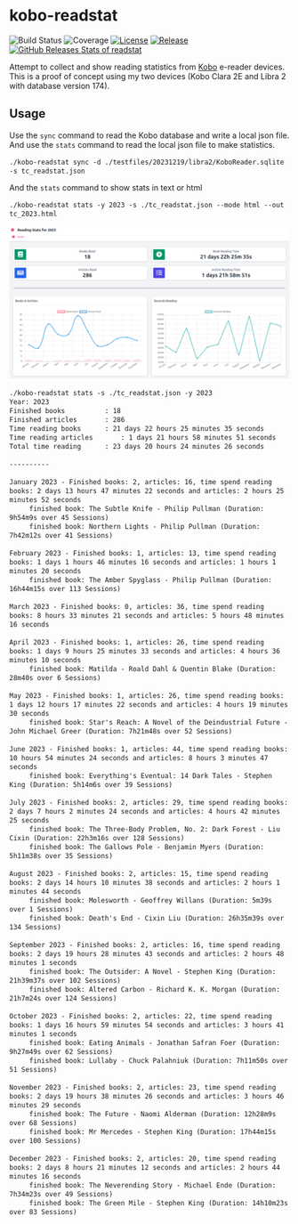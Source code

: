 # kobo-readstat

![Build Status](https://github.com/timchurchard/readstat/workflows/Test/badge.svg)
![Coverage](https://img.shields.io/badge/Coverage-0-red)
[![License](https://img.shields.io/github/license/timchurchard/readstat)](/LICENSE)
[![Release](https://img.shields.io/github/release/timchurchard/readstat.svg)](https://github.com/timchurchard/readstat/releases/latest)
[![GitHub Releases Stats of readstat](https://img.shields.io/github/downloads/timchurchard/readstat/total.svg?logo=github)](https://somsubhra.github.io/github-release-stats/?username=timchurchard&repository=readstat)

Attempt to collect and show reading statistics from [Kobo](https://uk.kobobooks.com/collections/ereaders) e-reader devices.  This is a proof of concept using my two devices (Kobo Clara 2E and Libra 2 with database version 174).

## Usage

Use the `sync` command to read the Kobo database and write a local json file. And use the `stats` command to read the local json file to make statistics.

```shell
./kobo-readstat sync -d ./testfiles/20231219/libra2/KoboReader.sqlite -s tc_readstat.json
```

And the `stats` command to show stats in text or html

```text
./kobo-readstat stats -y 2023 -s ./tc_readstat.json --mode html --out tc_2023.html
```
![screenshot of html reading stats](.files/tc_2023_report.png "2023 report screenshot")

```text
./kobo-readstat stats -s ./tc_readstat.json -y 2023
Year: 2023
Finished books			: 18
Finished articles		: 286
Time reading books		: 21 days 22 hours 25 minutes 35 seconds
Time reading articles		: 1 days 21 hours 58 minutes 51 seconds
Total time reading		: 23 days 20 hours 24 minutes 26 seconds

----------

January 2023 - Finished books: 2, articles: 16, time spend reading books: 2 days 13 hours 47 minutes 22 seconds and articles: 2 hours 25 minutes 52 seconds
	 finished book: The Subtle Knife - Philip Pullman (Duration: 9h54m9s over 45 Sessions)
	 finished book: Northern Lights - Philip Pullman (Duration: 7h42m12s over 41 Sessions)

February 2023 - Finished books: 1, articles: 13, time spend reading books: 1 days 1 hours 46 minutes 16 seconds and articles: 1 hours 1 minutes 20 seconds
	 finished book: The Amber Spyglass - Philip Pullman (Duration: 16h44m15s over 113 Sessions)

March 2023 - Finished books: 0, articles: 36, time spend reading books: 8 hours 33 minutes 21 seconds and articles: 5 hours 48 minutes 16 seconds

April 2023 - Finished books: 1, articles: 26, time spend reading books: 1 days 9 hours 25 minutes 33 seconds and articles: 4 hours 36 minutes 10 seconds
	 finished book: Matilda - Roald Dahl & Quentin Blake (Duration: 28m40s over 6 Sessions)

May 2023 - Finished books: 1, articles: 26, time spend reading books: 1 days 12 hours 17 minutes 22 seconds and articles: 4 hours 19 minutes 30 seconds
	 finished book: Star's Reach: A Novel of the Deindustrial Future - John Michael Greer (Duration: 7h21m48s over 52 Sessions)

June 2023 - Finished books: 1, articles: 44, time spend reading books: 10 hours 54 minutes 24 seconds and articles: 8 hours 3 minutes 47 seconds
	 finished book: Everything's Eventual: 14 Dark Tales - Stephen King (Duration: 5h14m6s over 39 Sessions)

July 2023 - Finished books: 2, articles: 29, time spend reading books: 2 days 7 hours 2 minutes 24 seconds and articles: 4 hours 42 minutes 25 seconds
	 finished book: The Three-Body Problem, No. 2: Dark Forest - Liu Cixin (Duration: 22h3m16s over 128 Sessions)
	 finished book: The Gallows Pole - Benjamin Myers (Duration: 5h11m38s over 35 Sessions)

August 2023 - Finished books: 2, articles: 15, time spend reading books: 2 days 14 hours 10 minutes 38 seconds and articles: 2 hours 1 minutes 44 seconds
	 finished book: Molesworth - Geoffrey Willans (Duration: 5m39s over 1 Sessions)
	 finished book: Death's End - Cixin Liu (Duration: 26h35m39s over 134 Sessions)

September 2023 - Finished books: 2, articles: 16, time spend reading books: 2 days 19 hours 28 minutes 43 seconds and articles: 2 hours 48 minutes 1 seconds
	 finished book: The Outsider: A Novel - Stephen King (Duration: 21h39m37s over 102 Sessions)
	 finished book: Altered Carbon - Richard K. K. Morgan (Duration: 21h7m24s over 124 Sessions)

October 2023 - Finished books: 2, articles: 22, time spend reading books: 1 days 16 hours 59 minutes 54 seconds and articles: 3 hours 41 minutes 1 seconds
	 finished book: Eating Animals - Jonathan Safran Foer (Duration: 9h27m49s over 62 Sessions)
	 finished book: Lullaby - Chuck Palahniuk (Duration: 7h11m50s over 51 Sessions)

November 2023 - Finished books: 2, articles: 23, time spend reading books: 2 days 19 hours 38 minutes 26 seconds and articles: 3 hours 46 minutes 29 seconds
	 finished book: The Future - Naomi Alderman (Duration: 12h28m9s over 68 Sessions)
	 finished book: Mr Mercedes - Stephen King (Duration: 17h44m15s over 100 Sessions)

December 2023 - Finished books: 2, articles: 20, time spend reading books: 2 days 8 hours 21 minutes 12 seconds and articles: 2 hours 44 minutes 16 seconds
	 finished book: The Neverending Story - Michael Ende (Duration: 7h34m23s over 49 Sessions)
	 finished book: The Green Mile - Stephen King (Duration: 14h10m23s over 83 Sessions)
```